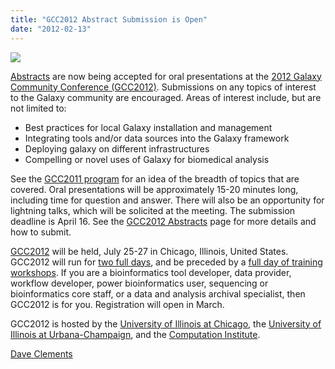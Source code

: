 ```yaml
---
title: "GCC2012 Abstract Submission is Open"
date: "2012-02-13"
---
```

<div class='right'><a href='/events/gcc2012/abstracts/'><img src="/images/galaxy-logos/GCC2012Logo200.png" /></a></div>

[Abstracts](/events/gcc2012/abstracts/) are now being accepted for oral presentations at the [2012 Galaxy Community Conference (GCC2012)](/events/gcc2012/).  Submissions on any topics of interest to the Galaxy community are encouraged. Areas of interest include, but are not limited to:

* Best practices for local Galaxy installation and management
* Integrating tools and/or data sources into the Galaxy framework
* Deploying galaxy on different infrastructures
* Compelling or novel uses of Galaxy for biomedical analysis 

See the [GCC2011 program](/events/gcc2011/) for an idea of the breadth of topics that are covered. Oral presentations will be approximately 15-20 minutes long, including time for question and answer. There will also be an opportunity for lightning talks, which will be solicited at the meeting.  The submission deadline is April 16.  See the [GCC2012 Abstracts](/events/gcc2012/abstracts/) page for more details and how to submit.

[GCC2012](/events/gcc2012/) will be held, July 25-27 in Chicago, Illinois, United States.  GCC2012 will run for [two full days](/events/gcc2012/program/), and be preceded by a [full day of training workshops](/events/gcc2012/program/).  If you are a bioinformatics tool developer, data provider, workflow developer, power bioinformatics user, sequencing or bioinformatics core staff, or a data and analysis archival specialist, then GCC2012 is for you.  Registration will open in March.

GCC2012 is hosted by the [University of Illinois at Chicago](http://uic.edu/), the [University of Illinois at Urbana-Champaign](http://illinois.edu/), and the [Computation Institute](http://www.ci.anl.gov/).

[Dave Clements](/people/dave-clements/)
